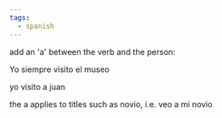 ```yaml
---
tags:
  - spanish
---
```


add an \'a\' between the verb and the person:

Yo siempre visito el museo

yo visito a juan

the a applies to titles such as novio, i.e. veo a mi novio
